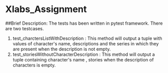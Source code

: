 # Xlabs_Assignment

##Brief Description:
The tests has been written in pytest framework. There are two testcases. 
1) test_charctersListWithDescription : This method will output a tuple with values of character's name, descriptions and the series in which they are present when the description is not empty.
2) test_storiesWithoutCharacterDescription :  This method will output a tuple containing character's name , stories when the description of characters is empty.
